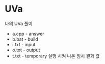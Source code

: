 # UVa
나의 UVa 풀이

- a.cpp - answer
- b.bat - build
- i.txt - input
- o.txt - output
- t.txt - temporary 실행 시켜 나온 임시 결과 값


